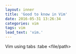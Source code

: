 ```yaml
---
layout: inner
title: 'Good to know in Vim'
date: 2016-05-31 13:26:34
categories: vim
tags: vim
lead_text: 'vim.'
---
```


Vim using tabs
:tabe <file/path>
